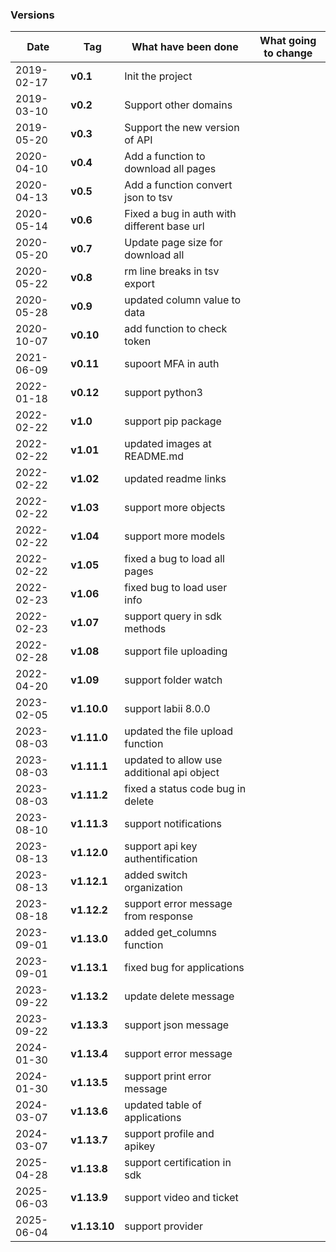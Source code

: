 ### Versions

|Date|Tag|What have been done|What going to change|
|-|-|-|-|
|2019-02-17|__v0.1__|Init the project||
|2019-03-10|__v0.2__|Support other domains||
|2019-05-20|__v0.3__|Support the new version of API||
|2020-04-10|__v0.4__|Add a function to download all pages||
|2020-04-13|__v0.5__|Add a function convert json to tsv||
|2020-05-14|__v0.6__|Fixed a bug in auth with different base url||
|2020-05-20|__v0.7__|Update page size for download all||
|2020-05-22|__v0.8__|rm line breaks in tsv export||
|2020-05-28|__v0.9__|updated column value to data||
|2020-10-07|__v0.10__|add function to check token||
|2021-06-09|__v0.11__|supoort MFA in auth||
|2022-01-18|__v0.12__|support python3||
|2022-02-22|__v1.0__|support pip package||
|2022-02-22|__v1.01__|updated images at README.md||
|2022-02-22|__v1.02__|updated readme links||
|2022-02-22|__v1.03__|support more objects||
|2022-02-22|__v1.04__|support more models||
|2022-02-22|__v1.05__|fixed a bug to load all pages||
|2022-02-23|__v1.06__|fixed bug to load user info||
|2022-02-23|__v1.07__|support query in sdk methods||
|2022-02-28|__v1.08__|support file uploading||
|2022-04-20|__v1.09__|support folder watch||
|2023-02-05|__v1.10.0__|support labii 8.0.0||
|2023-08-03|__v1.11.0__|updated the file upload function||
|2023-08-03|__v1.11.1__|updated to allow use additional api object||
|2023-08-03|__v1.11.2__|fixed a status code bug in delete||
|2023-08-10|__v1.11.3__|support notifications||
|2023-08-13|__v1.12.0__|support api key authentification||
|2023-08-13|__v1.12.1__|added switch organization||
|2023-08-18|__v1.12.2__|support error message from response||
|2023-09-01|__v1.13.0__|added get_columns function||
|2023-09-01|__v1.13.1__|fixed bug for applications||
|2023-09-22|__v1.13.2__|update delete message||
|2023-09-22|__v1.13.3__|support json message||
|2024-01-30|__v1.13.4__|support error message||
|2024-01-30|__v1.13.5__|support print error message||
|2024-03-07|__v1.13.6__|updated table of applications||
|2024-03-07|__v1.13.7__|support profile and apikey||
|2025-04-28|__v1.13.8__|support certification in sdk||
|2025-06-03|__v1.13.9__|support video and ticket||
|2025-06-04|__v1.13.10__|support provider||
